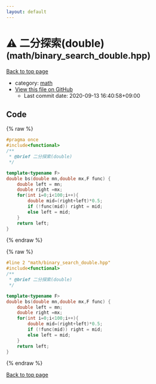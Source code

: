 ```yaml
---
layout: default
---
```


<!-- mathjax config similar to math.stackexchange -->
<script type="text/javascript" async
  src="https://cdnjs.cloudflare.com/ajax/libs/mathjax/2.7.5/MathJax.js?config=TeX-MML-AM_CHTML">
</script>
<script type="text/x-mathjax-config">
  MathJax.Hub.Config({
    TeX: { equationNumbers: { autoNumber: "AMS" }},
    tex2jax: {
      inlineMath: [ ['$','$'] ],
      processEscapes: true
    },
    "HTML-CSS": { matchFontHeight: false },
    displayAlign: "left",
    displayIndent: "2em"
  });
</script>

<script type="text/javascript" src="https://cdnjs.cloudflare.com/ajax/libs/jquery/3.4.1/jquery.min.js"></script>
<script src="https://cdn.jsdelivr.net/npm/jquery-balloon-js@1.1.2/jquery.balloon.min.js" integrity="sha256-ZEYs9VrgAeNuPvs15E39OsyOJaIkXEEt10fzxJ20+2I=" crossorigin="anonymous"></script>
<script type="text/javascript" src="../../assets/js/copy-button.js"></script>
<link rel="stylesheet" href="../../assets/css/copy-button.css" />


# :warning: 二分探索(double) <small>(math/binary_search_double.hpp)</small>

<a href="../../index.html">Back to top page</a>

* category: <a href="../../index.html#7e676e9e663beb40fd133f5ee24487c2">math</a>
* <a href="{{ site.github.repository_url }}/blob/master/math/binary_search_double.hpp">View this file on GitHub</a>
    - Last commit date: 2020-09-13 16:40:58+09:00




## Code

<a id="unbundled"></a>
{% raw %}
```cpp
#pragma once
#include<functional>
/**
 * @brief 二分探索(double)
 */

template<typename F>
double bs(double mn,double mx,F func) {
    double left = mn;
    double right =mx;
    for(int i=0;i<100;i++){
        double mid=(right+left)*0.5;
        if (!func(mid)) right = mid;
        else left = mid;
    }
    return left;
}
```
{% endraw %}

<a id="bundled"></a>
{% raw %}
```cpp
#line 2 "math/binary_search_double.hpp"
#include<functional>
/**
 * @brief 二分探索(double)
 */

template<typename F>
double bs(double mn,double mx,F func) {
    double left = mn;
    double right =mx;
    for(int i=0;i<100;i++){
        double mid=(right+left)*0.5;
        if (!func(mid)) right = mid;
        else left = mid;
    }
    return left;
}

```
{% endraw %}

<a href="../../index.html">Back to top page</a>

